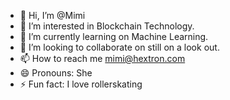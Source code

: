 - 👋 Hi, I’m @Mimi
- 👀 I’m interested in Blockchain Technology.
- 🌱 I’m currently learning on Machine Learning.
- 💞️ I’m looking to collaborate on still on a look out.
- 📫 How to reach me mimi@hextron.com
- 😄 Pronouns: She
- ⚡ Fun fact: I love rollerskating

<!---
mimsmag/mimsmag is a ✨ special ✨ repository because its `README.md` (this file) appears on your GitHub profile.
You can click the Preview link to take a look at your changes.
--->
